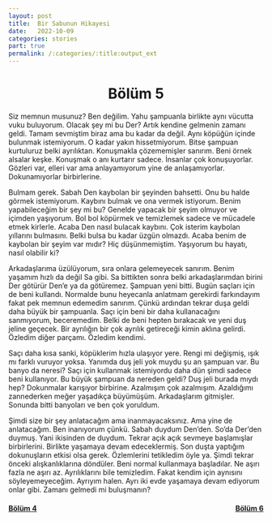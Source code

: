 ```yaml
---
layout: post
title:  Bir Sabunun Hikayesi
date:   2022-10-09
categories: stories
part: true
permalink: /:categories/:title:output_ext
---
```


<center>
<h1>Bölüm 5</h1>
</center>

Siz memnun musunuz? Ben değilim. Yahu şampuanla birlikte aynı vücutta vuku buluyorum. Olacak şey mi bu Der? Artık kendine gelmenin zamanı geldi. Tamam sevmiştim biraz ama bu kadar da değil. Aynı köpüğün içinde bulunmak istemiyorum. O kadar yakın hissetmiyorum. Bitse şampuan kurtuluruz belki ayrılıktan. Konuşmakla çözememişler sanırım. Beni örnek alsalar keşke. Konuşmak o anı kurtarır sadece. İnsanlar çok konuşuyorlar. Gözleri var, elleri var  ama anlayamıyorum yine de anlaşamıyorlar. Dokunamıyorlar birbirlerine.

Bulmam gerek. Sabah Den kaybolan bir şeyinden bahsetti. Onu bu halde görmek istemiyorum. Kaybını bulmak ve ona vermek istiyorum. Benim yapabileceğim bir şey mi bu? Genelde yapacak bir şeyim olmuyor ve içimden yaşıyorum. Bol bol köpürmek ve temizlemek sadece ve mücadele etmek kirlerle. Acaba Den nasıl bulacak kaybını. Çok isterim kaybolan yıllarını bulmasını. Belki bulsa bu kadar üzgün olmazdı. Acaba benim de kaybolan bir şeyim var mıdır? Hiç düşünmemiştim. Yaşıyorum bu hayatı, nasıl olabilir ki?

Arkadaşlarıma üzülüyorum, sıra onlara gelemeyecek sanırım. Benim yaşamım hızlı da değil Sa gibi. Sa bittikten sonra belki arkadaşlarımdan birini Der götürür Den’e  ya da götüremez. Şampuan yeni bitti. Bugün saçları için de beni kullandı. Normalde bunu heyecanla anlatmam gerekirdi farkındayım fakat pek memnun edemedim sanırım. Çünkü ardından tekrar duşa geldi daha büyük bir şampuanla. Saçı için beni bir daha kullanacağını sanmıyorum, beceremedim. Belki de beni hepten bırakacak ve yeni duş jeline geçecek. Bir ayrılığın bir çok ayrılık getireceği kimin aklına gelirdi. Özledim diğer parçamı. Özledim kendimi.

Saçı daha kısa sanki, köpüklerim hızla ulaşıyor yere. Rengi mi değişmiş, ışık mı farklı vuruyor yoksa. Yanımda duş jeli yok muydu şu an şampuan var. Bu banyo da neresi? Saçı için kullanmak istemiyordu daha dün şimdi sadece beni kullanıyor. Bu büyük şampuan da nereden geldi? Duş jeli burada mıydı hep? Dokunmalar karışıyor birbirine. Azalmışım çok azalmışım. Azaldığımı zannederken meğer yaşadıkça büyümüşüm.  Arkadaşlarım gitmişler. Sonunda bitti banyoları ve ben çok yoruldum.

Şimdi size bir şey anlatacağım ama inanmayacaksınız. Ama yine de anlatacağım. Ben inanıyorum çünkü. Sabah duydum Den’den. So’da Der’den duymuş. Yani ikisinden de duydum. Tekrar açık açık sevmeye başlamışlar birbirlerini. Birlikte yaşamaya devam edeceklermiş. Son duşta yaptığım dokunuşların etkisi olsa gerek. Özlemlerini tetikledim öyle ya. Şimdi tekrar önceki alışkanlıklarına döndüler. Beni normal kullanmaya başladılar. Ne aşırı fazla ne aşırı az. Ayrılıklarını bile temizledim. Fakat kendim için aynısını söyleyemeyeceğim. Ayrıyım halen. Ayrı iki evde yaşamaya devam ediyorum onlar gibi. Zamanı gelmedi mi buluşmanın?

<h4><a style="float: left;" href="/stories/bir-sabunun-hikayesi-4.html"/>Bölüm 4<a style="float: right;" href="/stories/bir-sabunun-hikayesi-6.html"/>Bölüm 6</h4>
